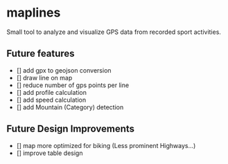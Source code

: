 # maplines
Small tool to analyze and visualize GPS data from recorded sport activities.

## Future features
- [] add gpx to geojson conversion
- [] draw line on map
- [] reduce number of gps points per line
- [] add profile calculation
- [] add speed calculation
- [] add Mountain (Category) detection

## Future Design Improvements
- [] map more optimized for biking (Less prominent Highways...)
- [] improve table design